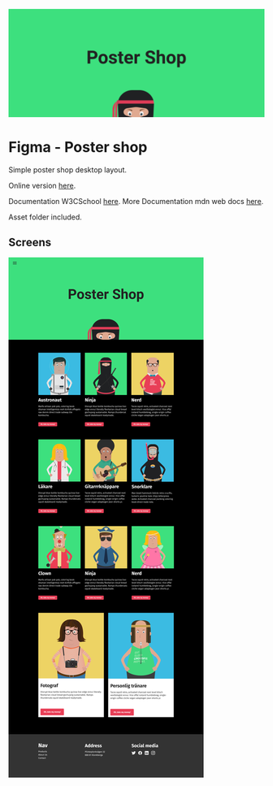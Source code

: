 ![poster](./poster.png)

# Figma - Poster shop

Simple poster shop desktop layout.

Online version [here](https://www.figma.com/file/zd46TREMCU4Pq5O5RYyUva/Poster-Shop-(Copy)?type=design&node-id=0-1&mode=design&t=kyQAs2O8M4GXmn5I-0).

Documentation W3CSchool [here](https://www.w3schools.com/).
More Documentation mdn web docs [here](https://developer.mozilla.org/en-US/docs/Web/CSS/grid).

Asset folder included.

## Screens

![screens](./screens.png)

